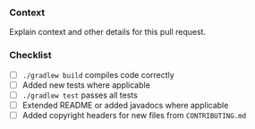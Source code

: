 ### Context

Explain context and other details for this pull request.

### Checklist

- [ ] `./gradlew build` compiles code correctly
- [ ] Added new tests where applicable
- [ ] `./gradlew test` passes all tests
- [ ] Extended README or added javadocs where applicable
- [ ] Added copyright headers for new files from `CONTRIBUTING.md`
